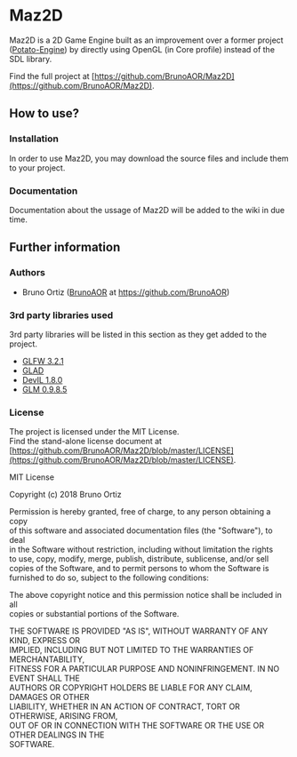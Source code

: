 # Maz2D
Maz2D is a 2D Game Engine built as an improvement over a former project ([Potato-Engine](https://github.com/BrunoAOR/Potato-Engine)) by directly using OpenGL (in Core profile) instead of the SDL library.

Find the full project at [https://github.com/BrunoAOR/Maz2D](https://github.com/BrunoAOR/Maz2D).


## How to use?

### Installation
In order to use Maz2D, you may download the source files and include them to your project.

### Documentation
Documentation about the ussage of Maz2D will be added to the wiki in due time.


## Further information

### Authors
* Bruno Ortiz ([BrunoAOR](https://github.com/BrunoAOR) at https://github.com/BrunoAOR)


### 3rd party libraries used
3rd party libraries will be listed in this section as they get added to the project.
* [GLFW 3.2.1](http://www.glfw.org/)
* [GLAD](http://glad.dav1d.de/)
* [DevIL 1.8.0](http://openil.sourceforge.net/)
* [GLM 0.9.8.5](https://github.com/g-truc/glm)


### License
The project is licensed under the MIT License.  
Find the stand-alone license document at [https://github.com/BrunoAOR/Maz2D/blob/master/LICENSE](https://github.com/BrunoAOR/Maz2D/blob/master/LICENSE).

MIT License

Copyright (c) 2018 Bruno Ortiz

Permission is hereby granted, free of charge, to any person obtaining a copy  
of this software and associated documentation files (the "Software"), to deal  
in the Software without restriction, including without limitation the rights  
to use, copy, modify, merge, publish, distribute, sublicense, and/or sell  
copies of the Software, and to permit persons to whom the Software is  
furnished to do so, subject to the following conditions:  

The above copyright notice and this permission notice shall be included in all  
copies or substantial portions of the Software.

THE SOFTWARE IS PROVIDED "AS IS", WITHOUT WARRANTY OF ANY KIND, EXPRESS OR  
IMPLIED, INCLUDING BUT NOT LIMITED TO THE WARRANTIES OF MERCHANTABILITY,  
FITNESS FOR A PARTICULAR PURPOSE AND NONINFRINGEMENT. IN NO EVENT SHALL THE  
AUTHORS OR COPYRIGHT HOLDERS BE LIABLE FOR ANY CLAIM, DAMAGES OR OTHER  
LIABILITY, WHETHER IN AN ACTION OF CONTRACT, TORT OR OTHERWISE, ARISING FROM,  
OUT OF OR IN CONNECTION WITH THE SOFTWARE OR THE USE OR OTHER DEALINGS IN THE  
SOFTWARE.
